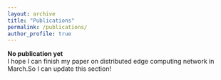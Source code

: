 ```yaml
---
layout: archive
title: "Publications"
permalink: /publications/
author_profile: true
---
```


**No publication yet**  
I hope I can finish my paper on distributed edge computing network in March.So I can update this section!
